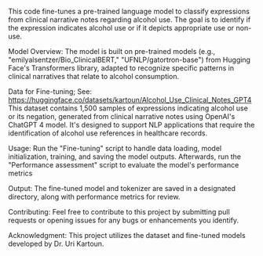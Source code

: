 This code fine-tunes a pre-trained language model to classify expressions from clinical narrative notes regarding alcohol use. The goal is to identify if the expression indicates alcohol use or if it depicts appropriate use or non-use.

Model Overview: The model is built on pre-trained models (e.g., "emilyalsentzer/Bio_ClinicalBERT," "UFNLP/gatortron-base") from Hugging Face's Transformers library, adapted to recognize specific patterns in clinical narratives that relate to alcohol consumption.

Data for Fine-tuning; See: https://huggingface.co/datasets/kartoun/Alcohol_Use_Clinical_Notes_GPT4
This dataset contains 1,500 samples of expressions indicating alcohol use or its negation, generated from clinical narrative notes using OpenAI's ChatGPT 4 model. It's designed to support NLP applications that require the identification of alcohol use references in healthcare records.

Usage: Run the "Fine-tuning" script to handle data loading, model initialization, training, and saving the model outputs. Afterwards, run the "Performance assessment" script to evaluate the model's performance metrics

Output: The fine-tuned model and tokenizer are saved in a designated directory, along with performance metrics for review.

Contributing: Feel free to contribute to this project by submitting pull requests or opening issues for any bugs or enhancements you identify.

Acknowledgment: This project utilizes the dataset and fine-tuned models developed by Dr. Uri Kartoun.
